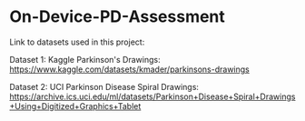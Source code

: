 # On-Device-PD-Assessment

Link to datasets used in this project:

Dataset 1: Kaggle Parkinson's Drawings: https://www.kaggle.com/datasets/kmader/parkinsons-drawings

Dataset 2: UCI Parkinson Disease Spiral Drawings: https://archive.ics.uci.edu/ml/datasets/Parkinson+Disease+Spiral+Drawings+Using+Digitized+Graphics+Tablet
